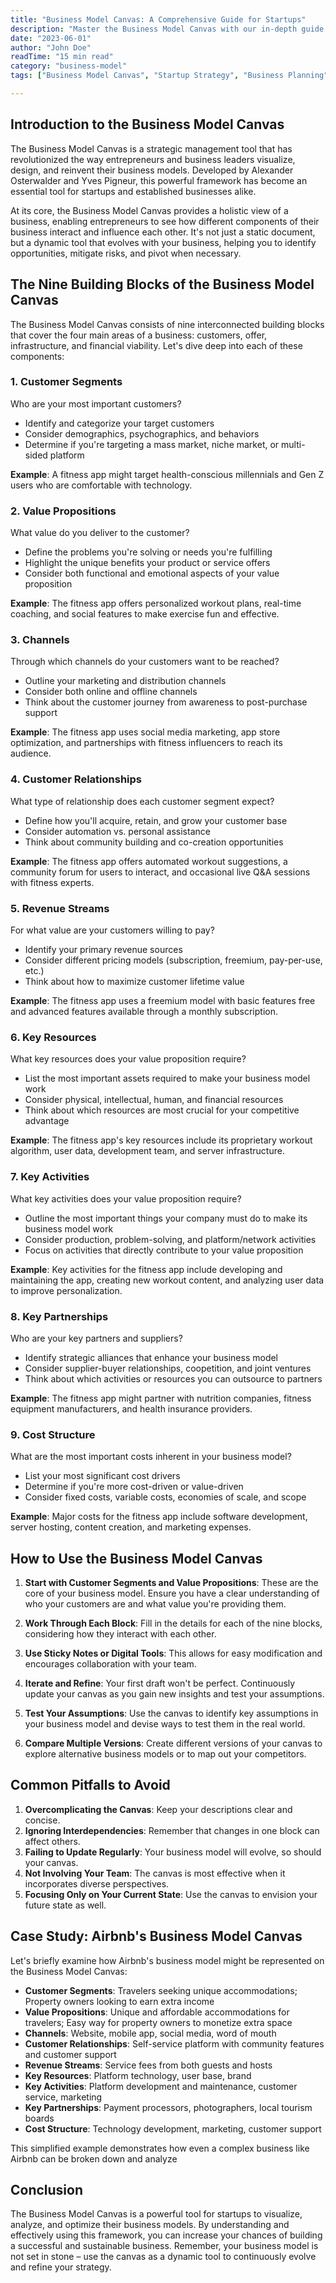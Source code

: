 ```yaml
---
title: "Business Model Canvas: A Comprehensive Guide for Startups"
description: "Master the Business Model Canvas with our in-depth guide. Learn how to create, analyze, and optimize your startup's business model for success in the competitive market."
date: "2023-06-01"
author: "John Doe"
readTime: "15 min read"
category: "business-model"
tags: ["Business Model Canvas", "Startup Strategy", "Business Planning", "Entrepreneurship"]

---
```


## Introduction to the Business Model Canvas

The Business Model Canvas is a strategic management tool that has revolutionized the way entrepreneurs and business leaders visualize, design, and reinvent their business models. Developed by Alexander Osterwalder and Yves Pigneur, this powerful framework has become an essential tool for startups and established businesses alike.

At its core, the Business Model Canvas provides a holistic view of a business, enabling entrepreneurs to see how different components of their business interact and influence each other. It's not just a static document, but a dynamic tool that evolves with your business, helping you to identify opportunities, mitigate risks, and pivot when necessary.

## The Nine Building Blocks of the Business Model Canvas

The Business Model Canvas consists of nine interconnected building blocks that cover the four main areas of a business: customers, offer, infrastructure, and financial viability. Let's dive deep into each of these components:

### 1. Customer Segments

Who are your most important customers?

- Identify and categorize your target customers
- Consider demographics, psychographics, and behaviors
- Determine if you're targeting a mass market, niche market, or multi-sided platform

**Example**: A fitness app might target health-conscious millennials and Gen Z users who are comfortable with technology.

### 2. Value Propositions

What value do you deliver to the customer?

- Define the problems you're solving or needs you're fulfilling
- Highlight the unique benefits your product or service offers
- Consider both functional and emotional aspects of your value proposition

**Example**: The fitness app offers personalized workout plans, real-time coaching, and social features to make exercise fun and effective.

### 3. Channels

Through which channels do your customers want to be reached?

- Outline your marketing and distribution channels
- Consider both online and offline channels
- Think about the customer journey from awareness to post-purchase support

**Example**: The fitness app uses social media marketing, app store optimization, and partnerships with fitness influencers to reach its audience.

### 4. Customer Relationships

What type of relationship does each customer segment expect?

- Define how you'll acquire, retain, and grow your customer base
- Consider automation vs. personal assistance
- Think about community building and co-creation opportunities

**Example**: The fitness app offers automated workout suggestions, a community forum for users to interact, and occasional live Q&A sessions with fitness experts.

### 5. Revenue Streams

For what value are your customers willing to pay?

- Identify your primary revenue sources
- Consider different pricing models (subscription, freemium, pay-per-use, etc.)
- Think about how to maximize customer lifetime value

**Example**: The fitness app uses a freemium model with basic features free and advanced features available through a monthly subscription.

### 6. Key Resources

What key resources does your value proposition require?

- List the most important assets required to make your business model work
- Consider physical, intellectual, human, and financial resources
- Think about which resources are most crucial for your competitive advantage

**Example**: The fitness app's key resources include its proprietary workout algorithm, user data, development team, and server infrastructure.

### 7. Key Activities

What key activities does your value proposition require?

- Outline the most important things your company must do to make its business model work
- Consider production, problem-solving, and platform/network activities
- Focus on activities that directly contribute to your value proposition

**Example**: Key activities for the fitness app include developing and maintaining the app, creating new workout content, and analyzing user data to improve personalization.

### 8. Key Partnerships

Who are your key partners and suppliers?

- Identify strategic alliances that enhance your business model
- Consider supplier-buyer relationships, coopetition, and joint ventures
- Think about which activities or resources you can outsource to partners

**Example**: The fitness app might partner with nutrition companies, fitness equipment manufacturers, and health insurance providers.

### 9. Cost Structure

What are the most important costs inherent in your business model?

- List your most significant cost drivers
- Determine if you're more cost-driven or value-driven
- Consider fixed costs, variable costs, economies of scale, and scope

**Example**: Major costs for the fitness app include software development, server hosting, content creation, and marketing expenses.

## How to Use the Business Model Canvas

1. **Start with Customer Segments and Value Propositions**: These are the core of your business model. Ensure you have a clear understanding of who your customers are and what value you're providing them.

2. **Work Through Each Block**: Fill in the details for each of the nine blocks, considering how they interact with each other.

3. **Use Sticky Notes or Digital Tools**: This allows for easy modification and encourages collaboration with your team.

4. **Iterate and Refine**: Your first draft won't be perfect. Continuously update your canvas as you gain new insights and test your assumptions.

5. **Test Your Assumptions**: Use the canvas to identify key assumptions in your business model and devise ways to test them in the real world.

6. **Compare Multiple Versions**: Create different versions of your canvas to explore alternative business models or to map out your competitors.

## Common Pitfalls to Avoid

1. **Overcomplicating the Canvas**: Keep your descriptions clear and concise.
2. **Ignoring Interdependencies**: Remember that changes in one block can affect others.
3. **Failing to Update Regularly**: Your business model will evolve, so should your canvas.
4. **Not Involving Your Team**: The canvas is most effective when it incorporates diverse perspectives.
5. **Focusing Only on Your Current State**: Use the canvas to envision your future state as well.

## Case Study: Airbnb's Business Model Canvas

Let's briefly examine how Airbnb's business model might be represented on the Business Model Canvas:

- **Customer Segments**: Travelers seeking unique accommodations; Property owners looking to earn extra income
- **Value Propositions**: Unique and affordable accommodations for travelers; Easy way for property owners to monetize extra space
- **Channels**: Website, mobile app, social media, word of mouth
- **Customer Relationships**: Self-service platform with community features and customer support
- **Revenue Streams**: Service fees from both guests and hosts
- **Key Resources**: Platform technology, user base, brand
- **Key Activities**: Platform development and maintenance, customer service, marketing
- **Key Partnerships**: Payment processors, photographers, local tourism boards
- **Cost Structure**: Technology development, marketing, customer support

This simplified example demonstrates how even a complex business like Airbnb can be broken down and analyze

## Conclusion

The Business Model Canvas is a powerful tool for startups to visualize, analyze, and optimize their business models. By understanding and effectively using this framework, you can increase your chances of building a successful and sustainable business. Remember, your business model is not set in stone – use the canvas as a dynamic tool to continuously evolve and refine your strategy.
